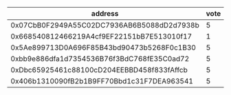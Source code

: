 address|vote|timestamp|signature
---|---|---|---
0x07CbB0F2949A55C02DC7936AB6B5088dD2d7938b|5|1604412196|0x61060828a164211403077728b2dc294ca389a6f1780081a9a5565114f175f2214d6f93dab3bc5667ae08d187e52165d0913bdc76f9a375d03be88d092978ed4b1c
0x668540812466219A4cf9EF22151bB7E513010f17|1|1604413558|0x73b4966ef3c3550182055019fec11d65d17718306c2c11ec3245ae53adce2cb22fd0991456e4f5f0bfd56bd8f411be2d8cafb3b3e1e8664f58d5e990a31079ee1b
0x5Ae899713D0A696F85B43bd90473b5268F0c1B30|5|1604415321|0x942fafe75dd2533a2ea1293a4f5c42982d2e3d1bcb809f9b8d43951a85dba156517a3f36fc933e2ab2228c8edf7d0b7bb483bf7c42fb46afaa0fec62853a36271c
0xbb9e886dfa1d7354536B76f3BdC768fE35C0ad72|5|1604418331|0xc956cb40ed1bd5b159928d5bfb47427348b92f76d2034536843d0b47d5fea6c07838a5671c9653faab5db4c75b37579d1dbcd5b86f67de764a442228bc4e71381b
0xDbc65925461c88100cD204EEBBD458f833fAffcb|5|1604426376|0x714255adfaef6d41d646bb0b9957a94647858d4a9d967e62ae739950d4fd2d4b494354a1a02545207eae7735e69ecfacbe2ab3d51315908503678fbcca900c341b
0x406b1310090fB2b1B9FF70Bbd1c31F7DEA963541|5|1604429762|0xa1ae5e26cc7509554fa2a0b7fccb2aefc9b434e4dd1ea36677aecd5994a07b7609a300d2659a9af2f45f546ae1ecfbf8ddfeee8cb58a301a03d3b16cd873cc291b